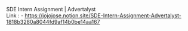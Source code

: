 SDE Intern Assignment | Advertalyst  
Link : - https://jojojose.notion.site/SDE-Intern-Assignment-Advertalyst-1818b3280a8044fd9af14b0be14aa167